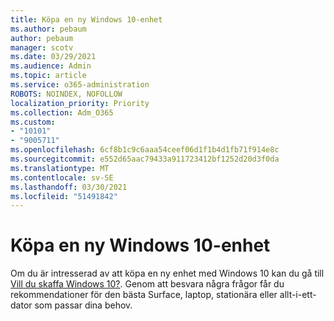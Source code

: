 ```yaml
---
title: Köpa en ny Windows 10-enhet
ms.author: pebaum
author: pebaum
manager: scotv
ms.date: 03/29/2021
ms.audience: Admin
ms.topic: article
ms.service: o365-administration
ROBOTS: NOINDEX, NOFOLLOW
localization_priority: Priority
ms.collection: Adm_O365
ms.custom:
- "10101"
- "9005711"
ms.openlocfilehash: 6cf8b1c9c6aaa54ceef06d1f1b4d1fb71f914e8c
ms.sourcegitcommit: e552d65aac79433a911723412bf1252d20d3f0da
ms.translationtype: MT
ms.contentlocale: sv-SE
ms.lasthandoff: 03/30/2021
ms.locfileid: "51491842"
---
```

# <a name="how-to-buy-a-new-windows-10-device"></a>Köpa en ny Windows 10-enhet

Om du är intresserad av att köpa en ny enhet med Windows 10 kan du gå till [Vill du skaffa Windows 10?](https://www.microsoft.com/windows/get-windows-10). Genom att besvara några frågor får du rekommendationer för den bästa Surface, laptop, stationära eller allt-i-ett-dator som passar dina behov.